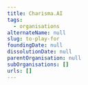 ```yaml
---
title: Charisma.AI
tags:
  - organisations
alternateName: null
slug: to-play-for
foundingDate: null
dissolutionDate: null
parentOrganisation: null
subOrganisations: []
urls: []
---
```

